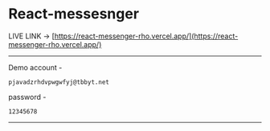 # React-messesnger


LIVE LINK -> [https://react-messenger-rho.vercel.app/](https://react-messenger-rho.vercel.app/)


<hr>

Demo account - 
```
pjavadzrhdvpwgwfyj@tbbyt.net

```
password - 
```
12345678

```

<hr>



